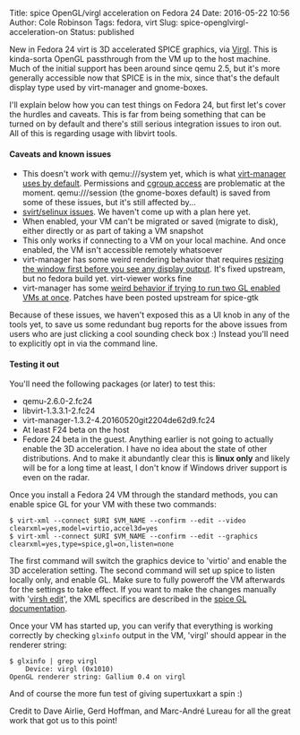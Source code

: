 Title: spice OpenGL/virgl acceleration on Fedora 24
Date: 2016-05-22 10:56
Author: Cole Robinson
Tags: fedora, virt
Slug: spice-openglvirgl-acceleration-on
Status: published

New in Fedora 24 virt is 3D accelerated SPICE graphics, via [Virgl](https://virgil3d.github.io/). This is kinda-sorta OpenGL passthrough from the VM up to the host machine. Much of the initial support has been around since qemu 2.5, but it's more generally accessible now that SPICE is in the mix, since that's the default display type used by virt-manager and gnome-boxes.

I'll explain below how you can test things on Fedora 24, but first let's cover the hurdles and caveats. This is far from being something that can be turned on by default and there's still serious integration issues to iron out. All of this is regarding usage with libvirt tools.


#### Caveats and known issues

-   This doesn't work with qemu:///system yet, which is what [virt-manager uses by default](https://blog.wikichoon.com/2016/01/qemusystem-vs-qemusession.html). Permissions and [cgroup access](https://www.redhat.com/archives/libvir-list/2016-May/msg01435.html) are problematic at the moment. qemu:///session (the gnome-boxes default) is saved from some of these issues, but it's still affected by...
-   [svirt/selinux issues](https://bugzilla.redhat.com/show_bug.cgi?id=1337333). We haven't come up with a plan here yet.
-   When enabled, your VM can't be migrated or saved (migrate to disk), either directly or as part of taking a VM snapshot
-   This only works if connecting to a VM on your local machine. And once enabled, the VM isn't accessible remotely whatsoever
-   virt-manager has some weird rendering behavior that requires [resizing the window first before you see any display output](https://bugzilla.redhat.com/show_bug.cgi?id=1337721). It's fixed upstream, but no fedora build yet. virt-viewer works fine
-   virt-manager has some [weird behavior if trying to run two GL enabled VMs at once](https://bugzilla.redhat.com/show_bug.cgi?id=1337721). Patches have been posted upstream for spice-gtk

Because of these issues, we haven't exposed this as a UI knob in any of the tools yet, to save us some redundant bug reports for the above issues from users who are just clicking a cool sounding check box :) Instead you'll need to explicitly opt in via the command line.


#### Testing it out

You'll need the following packages (or later) to test this:

-   qemu-2.6.0-2.fc24
-   libvirt-1.3.3.1-2.fc24
-   virt-manager-1.3.2-4.20160520git2204de62d9.fc24
-   At least F24 beta on the host
-   Fedore 24 beta in the guest. Anything earlier is not going to actually enable the 3D acceleration. I have no idea about the state of other distributions. And to make it abundantly clear this is **linux only** and likely will be for a long time at least, I don't know if Windows driver support is even on the radar.

Once you install a Fedora 24 VM through the standard methods, you can enable spice GL for your VM with these two commands:


```console
$ virt-xml --connect $URI $VM_NAME --confirm --edit --video clearxml=yes,model=virtio,accel3d=yes
$ virt-xml --connect $URI $VM_NAME --confirm --edit --graphics clearxml=yes,type=spice,gl=on,listen=none
```


The first command will switch the graphics device to 'virtio' and enable the 3D acceleration setting. The second command will set up spice to listen locally only, and enable GL. Make sure to fully poweroff the VM afterwards for the settings to take effect. If you want to make the changes manually with '[virsh edit](https://wiki.libvirt.org/page/FAQ#Where_are_VM_config_files_stored.3F_How_do_I_edit_a_VM.27s_XML_config.3F)', the XML specifics are described in the [spice GL documentation](https://cgit.freedesktop.org/spice/spice/commit/?id=782c7508e28fdeee786cdcebffd22f772d7f09ec).

Once your VM has started up, you can verify that everything is working correctly by checking `glxinfo` output in the VM, 'virgl' should appear in the renderer string:


``` console
$ glxinfo | grep virgl
    Device: virgl (0x1010)
OpenGL renderer string: Gallium 0.4 on virgl
```


And of course the more fun test of giving supertuxkart a spin :)

Credit to Dave Airlie, Gerd Hoffman, and Marc-André Lureau for all the great work that got us to this point!
